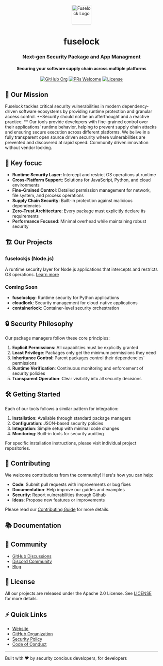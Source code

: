 <div align="center">
  <img src="https://avatars.githubusercontent.com/u/196389614" width="64" height="64" alt="Fuselock Logo">
  <h1>fuselock</h1>
  <h3>Next-gen Security Package and App Managment</h3>
  <h4>Securing your software supply chain across multiple platforms</h4>

  [![GitHub Org](https://img.shields.io/badge/GitHub-Organization-blue)](https://github.com/fuselockhq)
  [![PRs Welcome](https://img.shields.io/badge/PRs-welcome-brightgreen.svg)](https://github.com/orgs/fuselockhq/repositories)
  [![License](https://img.shields.io/badge/License-Apache%202.0-blue.svg)](LICENSE)
</div>

## 🎯 Our Mission

Fuselock tackles critical security vulnerabilities in modern dependency-driven software ecosystems by providing runtime protection and granular access control. 
**Security should not be an afterthought and a reactive practice. **
Our tools provide developers with fine-grained control over their applications' runtime behavior, helping to prevent supply chain attacks and ensuring secure execution across different platforms.
We belive in a fully transparent open source driven security where vulnerabilities are prevented and discovered at rapid speed. Community driven innovation without vendor locking. 

## 🌟 Key focuc

- **Runtime Security Layer**: Intercept and restrict OS operations at runtime
- **Cross-Platform Support**: Solutions for JavaScript, Python, and cloud environments
- **Fine-Grained Control**: Detailed permission management for network, file system, and process operations
- **Supply Chain Security**: Built-in protection against malicious dependencies
- **Zero-Trust Architecture**: Every package must explicitly declare its requirements
- **Performance Focused**: Minimal overhead while maintaining robust security

## 🏗️ Our Projects

### fuselockjs (Node.js)
A runtime security layer for Node.js applications that intercepts and restricts OS operations. [Learn more](https://github.com/fuselockhq/fuselockls)

### Coming Soon
- **fuselockpy**: Runtime security for Python applications
- **cloudlock**: Security management for cloud-native applications
- **containerlock**: Container-level security orchestration

## 🔒 Security Philosophy

Our package managers follow these core principles:

1. **Explicit Permissions**: All capabilities must be explicitly granted
2. **Least Privilege**: Packages only get the minimum permissions they need
3. **Inheritance Control**: Parent packages control their dependencies' permissions
4. **Runtime Verification**: Continuous monitoring and enforcement of security policies
5. **Transparent Operation**: Clear visibility into all security decisions

## 🛠️ Getting Started

Each of our tools follows a similar pattern for integration:

1. **Installation**: Available through standard package managers
2. **Configuration**: JSON-based security policies
3. **Integration**: Simple setup with minimal code changes
4. **Monitoring**: Built-in tools for security auditing

For specific installation instructions, please visit individual project repositories.

## 🤝 Contributing

We welcome contributions from the community! Here's how you can help:

- **Code**: Submit pull requests with improvements or bug fixes
- **Documentation**: Help improve our guides and examples
- **Security**: Report vulnerabilities through Github
- **Ideas**: Propose new features or improvements

Please read our [Contributing Guide](CONTRIBUTING.md) for more details.

## 📚 Documentation

## 🤖 Community

- [GitHub Discussions](https://github.com/orgs/fuselockhq/discussions)
- [Discord Community](https://discord.gg/fuselockhq)
- [Blog](https://fuselock.org/blog)

## 📄 License

All our projects are released under the Apache 2.0 License. See [LICENSE](LICENSE) for more details.

## ⚡ Quick Links

- [Website](https://fuselock.org)
- [GitHub Organization](https://github.com/fuselockhq)
- [Security Policy](SECURITY.md)
- [Code of Conduct](CODE_OF_CONDUCT.md)

---

Built with ❤️ by security concious developers, for developers

